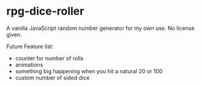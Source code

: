 # rpg-dice-roller

A vanilla JavaScript random number generator for my own use. No license given.

Future Feature list:
- counter for number of rolls
- animations
- something big happening when you hit a natural 20 or 100
- custom number of sided dice
